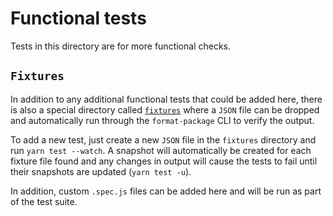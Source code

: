 # Functional tests

Tests in this directory are for more functional checks.

## `Fixtures`

In addition to any additional functional tests that could be added here, there is also a special directory called [`fixtures`](fixtures) where a `JSON` file can be dropped and automatically run through the `format-package` CLI to verify the output.

To add a new test, just create a new `JSON` file in the `fixtures` directory and run `yarn test --watch`. A snapshot will automatically be created for each fixture file found and any changes in output will cause the tests to fail until their snapshots are updated (`yarn test -u`).

In addition, custom `.spec.js` files can be added here and will be run as part of the test suite.
